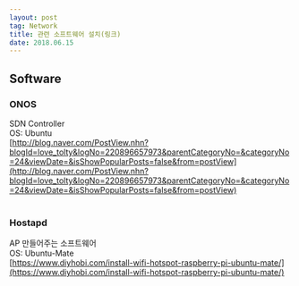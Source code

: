 ```yaml
---
layout: post 
tag: Network
title: 관련 소프트웨어 설치(링크)
date: 2018.06.15
---
```

## Software  
### ONOS  
SDN Controller  
OS: Ubuntu  
[http://blog.naver.com/PostView.nhn?blogId=love_tolty&logNo=220896657973&parentCategoryNo=&categoryNo=24&viewDate=&isShowPopularPosts=false&from=postView](http://blog.naver.com/PostView.nhn?blogId=love_tolty&logNo=220896657973&parentCategoryNo=&categoryNo=24&viewDate=&isShowPopularPosts=false&from=postView)  
<br>
### Hostapd  
AP 만들어주는 소프트웨어  
OS: Ubuntu-Mate  
[https://www.diyhobi.com/install-wifi-hotspot-raspberry-pi-ubuntu-mate/](https://www.diyhobi.com/install-wifi-hotspot-raspberry-pi-ubuntu-mate/)  
<br>